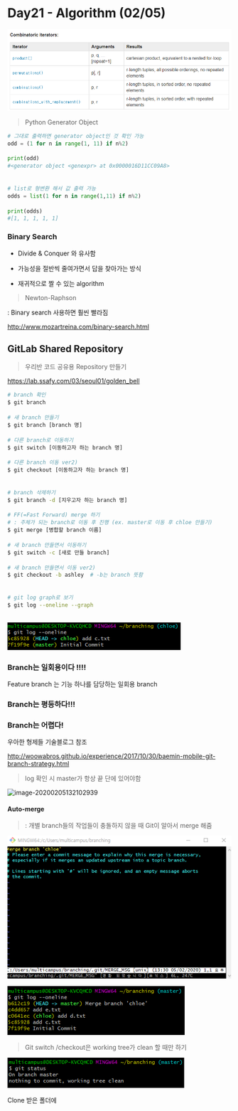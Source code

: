 # Day21 - Algorithm (02/05)



![캡처](images/캡처.PNG)





> Python Generator Object 

```python
# 그대로 출력하면 generator object인 것 확인 가능
odd = (1 for n in range(1, 11) if n%2)

print(odd)
#<generator object <genexpr> at 0x0000016D11CC09A8> 


# list로 형변환 해서 값 출력 가능
odds = list(1 for n in range(1,11) if n%2)

print(odds)
#[1, 1, 1, 1, 1]
```





### Binary Search

- Divide & Conquer 와 유사함

- 가능성을 절반씩 줄여가면서 답을 찾아가는 방식
- 재귀적으로 짤 수 있는 algorithm





> Newton-Raphson

  : Binary search 사용하면 훨씬 빨라짐

http://www.mozartreina.com/binary-search.html









## GitLab Shared Repository

> 우리반 코드 공유용 Repository 만들기

https://lab.ssafy.com/03/seoul01/golden_bell





```bash
# branch 확인
$ git branch

# 새 branch 만들기
$ git branch [branch 명]

# 다른 branch로 이동하기
$ git switch [이동하고자 하는 branch 명]

# 다른 branch 이동 ver2)
$ git checkout [이동하고자 하는 branch 명]


# branch 삭제하기
$ git branch -d [지우고자 하는 branch 명]

# FF(=Fast Forward) merge 하기
# : 주체가 되는 branch로 이동 후 진행 (ex. master로 이동 후 chloe 만들기)
$ git merge [병합할 branch 이름]

# 새 branch 만들면서 이동하기
$ git switch -c [새로 만들 branch]

# 새 branch 만들면서 이동 ver2)
$ git checkout -b ashley  # -b는 branch 뜻함


# git log graph로 보기
$ git log --oneline --graph



```





![image-20200205115655541](images/image-20200205115655541.png)





 ###  Branch는 일회용이다 !!!!

Feature branch 는 기능 하나를 담당하는 일회용 branch



### Branch는 평등하다!!!



### Branch는 어렵다!







우아한 형제들 기술블로그 참조

http://woowabros.github.io/experience/2017/10/30/baemin-mobile-git-branch-strategy.html





> log 확인 시 master가 항상 끝 단에 있어야함

![image-20200205132102939](C:\Users\multicampus\TIL\images\image-20200205132102939.png)





#### Auto-merge

> : 개별 branch들의 작업들이 충돌하지 않을 때 Git이 알아서 merge 해줌

![image-20200205133121225](images/image-20200205133121225.png)





![image-20200205133332537](images/image-20200205133332537.png)





> Git switch /checkout은 working tree가 clean 할 때만 하기

![image-20200205135023290](images/image-20200205135023290.png)











Clone 받은 폴더에